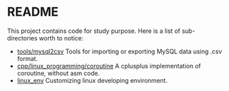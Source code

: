 # README

This project contains code for study purpose. Here is a list of sub-directories worth to notice:

- [tools/mysql2csv](tools/mysql2csv) Tools for importing or exporting MySQL data using .csv format.
- [cpp/linux_programming/coroutine](cpp/linux_programming/coroutine) A cplusplus implementation of coroutine, without asm code.
- [linux_env](linux_env) Customizing linux developing environment.
